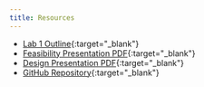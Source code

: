 ```yaml
---
title: Resources
---
```

- [Lab 1 Outline](Lab_1_Outline.pdf){:target="_blank"}
- [Feasibility Presentation PDF](FeasibilityPresentation.pdf){:target="_blank"}
- [Design Presentation PDF](DesignPresentation.pdf){:target="_blank"}
- [GitHub Repository](https://github.com/zboudreaux99/Sapphire-Sound-Monitoring-App){:target="_blank"}